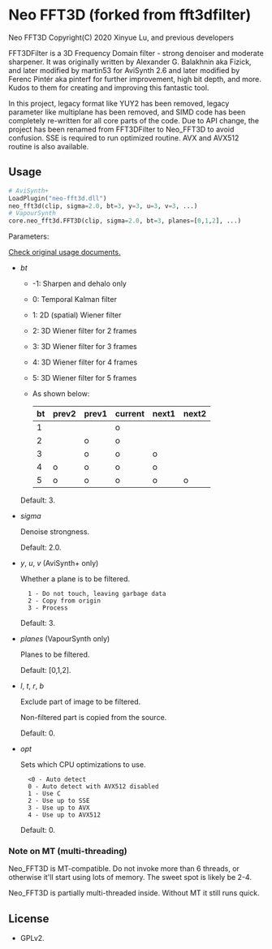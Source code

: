 # Neo FFT3D (forked from fft3dfilter)

Neo FFT3D Copyright(C) 2020 Xinyue Lu, and previous developers

FFT3DFilter is a 3D Frequency Domain filter - strong denoiser and moderate sharpener. It was originally written by Alexander G. Balakhnin aka Fizick, and later modified by martin53 for AviSynth 2.6 and later modified by Ferenc Pintér aka pinterf for further improvement, high bit depth, and more. Kudos to them for creating and improving this fantastic tool.

In this project, legacy format like YUY2 has been removed, legacy parameter like multiplane has been removed, and SIMD code has been completely re-written for all core parts of the code. Due to API change, the project has been renamed from FFT3DFilter to Neo_FFT3D to avoid confusion. SSE is required to run optimized routine. AVX and AVX512 routine is also available.

## Usage

```python
# AviSynth+
LoadPlugin("neo-fft3d.dll")
neo_fft3d(clip, sigma=2.0, bt=3, y=3, u=3, v=3, ...)
# VapourSynth
core.neo_fft3d.FFT3D(clip, sigma=2.0, bt=3, planes=[0,1,2], ...)
```

Parameters:

[Check original usage documents.](https://avisynth.org.ru/fft3dfilter/fft3dfilter.html)

- *bt*

    * -1: Sharpen and dehalo only
    * 0: Temporal Kalman filter
    * 1: 2D (spatial) Wiener filter
    * 2: 3D Wiener filter for 2 frames
    * 3: 3D Wiener filter for 3 frames
    * 4: 3D Wiener filter for 4 frames
    * 5: 3D Wiener filter for 5 frames
    * As shown below:

        |bt | prev2 | prev1 |current| next1 | next2 |
        |---|-------|-------|-------|-------|-------|
        | 1 |       |       |   o   |       |       |
        | 2 |       |   o   |   o   |       |       |
        | 3 |       |   o   |   o   |   o   |       |
        | 4 |   o   |   o   |   o   |   o   |       |
        | 5 |   o   |   o   |   o   |   o   |   o   |

    Default: 3.

- *sigma*

    Denoise strongness.

    Default: 2.0.

- *y*, *u*, *v* (AviSynth+ only)

    Whether a plane is to be filtered.

        1 - Do not touch, leaving garbage data
        2 - Copy from origin
        3 - Process

    Default: 3.

- *planes* (VapourSynth only)

    Planes to be filtered.

    Default: [0,1,2].

- *l*, *t*, *r*, *b*

    Exclude part of image to be filtered.

    Non-filtered part is copied from the source.

    Default: 0.

- *opt*

    Sets which CPU optimizations to use.

        <0 - Auto detect
        0 - Auto detect with AVX512 disabled
        1 - Use C
        2 - Use up to SSE
        3 - Use up to AVX
        4 - Use up to AVX512

    Default: 0.


### Note on MT (multi-threading)

Neo_FFT3D is MT-compatible. Do not invoke more than 6 threads, or otherwise it'll start using lots of memory. The sweet spot is likely be 2-4.

Neo_FFT3D is partially multi-threaded inside. Without MT it still runs quick.

## License

* GPLv2.
